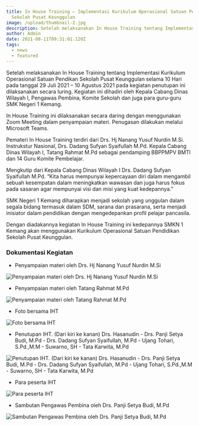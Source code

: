 ```yaml
---
title: In House Training – Implementasi Kurikulum Operasional Satuan Pendidikan
  Sekolah Pusat Keunggulan
image: /upload/thumbnail-2.jpg
description: Setelah melaksanakan In House Training tentang Implementasi Kurikulum...
author: Admin
date: 2021-08-11T09:31:01.120Z
tags:
  - news
  - featured
---
```

Setelah melaksanakan In House Training tentang Implementasi Kurikulum Operasional Satuan Pendikan Sekolah Pusat Keunggulan selama 10 Hari pada tanggal 29 Juli 2021 – 10 Agustus 2021 pada kegiatan penutupan ini dilaksanakan secara luring. Kegiatan ini dihadiri oleh Kepala Cabang Dinas Wilayah I, Pengawas Pembina, Komite Sekolah dan juga para guru-guru SMK Negeri 1 Kemang.

In House Training ini dilaksanakan secara daring dengan menggunakan Zoom Meeting dalam penyampaian materi. Penugasan dilakukan melalui Microsoft Teams.

Pemateri In House Training terdiri dari Drs. Hj Nanang Yusuf Nurdin M.Si. Instrukstur Nasional, Drs. Dadang Sufyan Syaifullah M.Pd. Kepala Cabang Dinas Wilayah I, Tatang Rahmat M.Pd sebagai pendamping BBPPMPV BMTI dan 14 Guru Komite Pembelajar. 

Mengkutip dari Kepala Cabang Dinas Wilayah I Drs. Dadang Sufyan Syaifullah M.Pd. “Kita harus mempunyai kepercayaan diri dalam mengambil sebuah kesempatan dalam meningkatkan wawasan dan juga harus fokus pada sasaran agar mempunyai visi dan misi yang kuat kedepannya.”

SMK Negeri 1 Kemang diharapkan menjadi sekolah yang unggulan dalam segala bidang termasuk dalam SDM, sarana dan prasarana, serta menjadi inisiator dalam pendidikan dengan mengedepankan profil pelajar pancasila.

Dengan diadakannya kegiatan In House Training ini kedepannya SMKN 1 Kemang akan menggunakan Kurikulum Operasional Satuan Pendidikan Sekolah Pusat Keunggulan.

### Dokumentasi Kegiatan

* Penyampaian materi oleh Drs. Hj Nanang Yusuf Nurdin M.Si

![Penyampaian materi oleh Drs. Hj Nanang Yusuf Nurdin M.Si](/upload/whatsapp-image-2021-08-11-at-17.14.22.jpeg "Penyampaian materi oleh Drs. Hj Nanang Yusuf Nurdin M.Si")

* Penyampaian materi oleh Tatang Rahmat M.Pd

![Penyampaian materi oleh Tatang Rahmat M.Pd](/upload/whatsapp-image-2021-08-11-at-17.15.01.jpeg "Penyampaian materi oleh Tatang Rahmat M.Pd")

* Foto bersama IHT

![Foto bersama IHT](/upload/whatsapp-image-2021-08-11-at-17.15.48.jpeg "Foto bersama IHT")

* Penutupan IHT. (Dari kiri ke kanan) Drs. Hasanudin - Drs. Panji Setya Budi, M.Pd - Drs. Dadang Sufyan Syaifullah, M.Pd - Ujang Tohari, S.Pd.,M.M - Suwarno, SH - Tata Karwita, M.Pd

![Penutupan IHT. (Dari kiri ke kanan) Drs. Hasanudin - Drs. Panji Setya Budi, M.Pd - Drs. Dadang Sufyan Syaifullah, M.Pd - Ujang Tohari, S.Pd.,M.M - Suwarno, SH - Tata Karwita, M.Pd](/upload/whatsapp-image-2021-08-11-at-17.19.02.jpeg "Penutupan IHT. (Dari kiri ke kanan) Drs. Hasanudin - Drs. Panji Setya Budi, M.Pd - Drs. Dadang Sufyan Syaifullah, M.Pd - Ujang Tohari, S.Pd.,M.M - Suwarno, SH - Tata Karwita, M.Pd")

* Para peserta IHT

![Para peserta IHT](/upload/whatsapp-image-2021-08-11-at-17.20.28.jpeg "Para peserta IHT")

* Sambutan Pengawas Pembina oleh Drs. Panji Setya Budi, M.Pd

![ Sambutan Pengawas Pembina oleh Drs. Panji Setya Budi, M.Pd](/upload/whatsapp-image-2021-08-11-at-17.21.00.jpeg " Sambutan Pengawas Pembina oleh Drs. Panji Setya Budi, M.Pd")